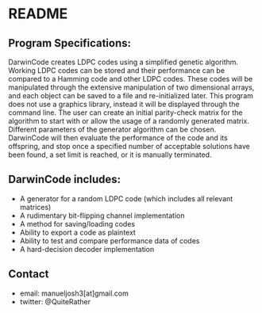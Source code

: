 README
======

Program Specifications:
-----------------------
DarwinCode creates LDPC codes using a simplified genetic algorithm. Working LDPC codes can be stored and their performance can be compared to a Hamming code and other LDPC codes. These codes will be manipulated through the extensive manipulation of two dimensional arrays, and each object can be saved to a file and re-initialized later. This program does not use a graphics library, instead it will be displayed through the command line. The user can create an initial parity-check matrix for the algorithm to start with or allow the usage of a randomly generated matrix. Different parameters of the generator algorithm can be chosen. DarwinCode will then evaluate the performance of the code and its offspring, and stop once a specified number of acceptable solutions have been found, a set limit is reached, or it is manually terminated.

DarwinCode includes:
--------------------
+ A generator for a random LDPC code (which includes all relevant matrices)
+ A rudimentary bit-flipping channel implementation
+ A method for saving/loading codes
+ Ability to export a code as plaintext
+ Ability to test and compare performance data of codes
+ A hard-decision decoder implementation

## Contact ##
+ email: manueljosh3[at]gmail.com
+ twitter: @QuiteRather